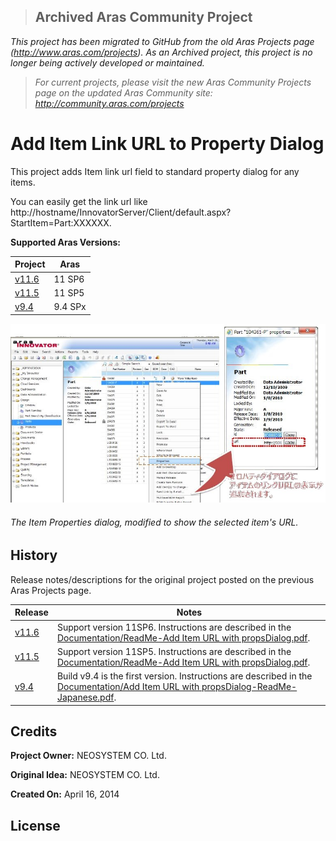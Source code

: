 >## Archived Aras Community Project
*This project has been migrated to GitHub from the old Aras Projects page (http://www.aras.com/projects). As an Archived project, this project is no longer being actively developed or maintained.*

>*For current projects, please visit the new Aras Community Projects page on the updated Aras Community site: http://community.aras.com/projects*

# Add Item Link URL to Property Dialog

This project adds Item link url field to standard property dialog for any items.

You can easily get the link url like http://hostname/InnovatorServer/Client/default.aspx?StartItem=Part:XXXXXX.

**Supported Aras Versions:**

Project | Aras
--------|------
[v11.6](https://github.com/ArasLabs/add-url-to-property-dialog/releases/tag/11.6.0) | 11 SP6
[v11.5](https://github.com/ArasLabs/add-url-to-property-dialog/releases/tag/11.5.0) | 11 SP5
[v9.4](https://github.com/ArasLabs/add-url-to-property-dialog/releases/tag/9.4.0) | 9.4 SPx

![Customized Part Form](./Screenshots/screenshot.JPG)
###### *The Item Properties dialog, modified to show the selected item's URL.*

## History

Release notes/descriptions for the original project posted on the previous Aras Projects page.

Release | Notes
--------|--------
[v11.6](https://github.com/ArasLabs/add-url-to-property-dialog/releases/tag/11.6.0) | Support version 11SP6. Instructions are described in the [Documentation/ReadMe-Add Item URL with propsDialog.pdf](Documentation/ReadMe-Add%20Item%20URL%20with%20propsDialog.pdf).
[v11.5](https://github.com/ArasLabs/add-url-to-property-dialog/releases/tag/11.5.0) | Support version 11SP5. Instructions are described in the [Documentation/ReadMe-Add Item URL with propsDialog.pdf](Documentation/ReadMe-Add%20Item%20URL%20with%20propsDialog.pdf).
[v9.4](https://github.com/ArasLabs/add-url-to-property-dialog/releases/tag/9.4.0) | Build v9.4 is the first version. Instructions are described in the [Documentation/Add Item URL with propsDialog-ReadMe-Japanese.pdf](Documentation/Add%20Item%20URL%20with%20propsDialog-ReadMe-Japanese.pdf).

## Credits

**Project Owner:** NEOSYSTEM CO. Ltd.

**Original Idea:** NEOSYSTEM CO. Ltd.

**Created On:** April 16, 2014

## License
